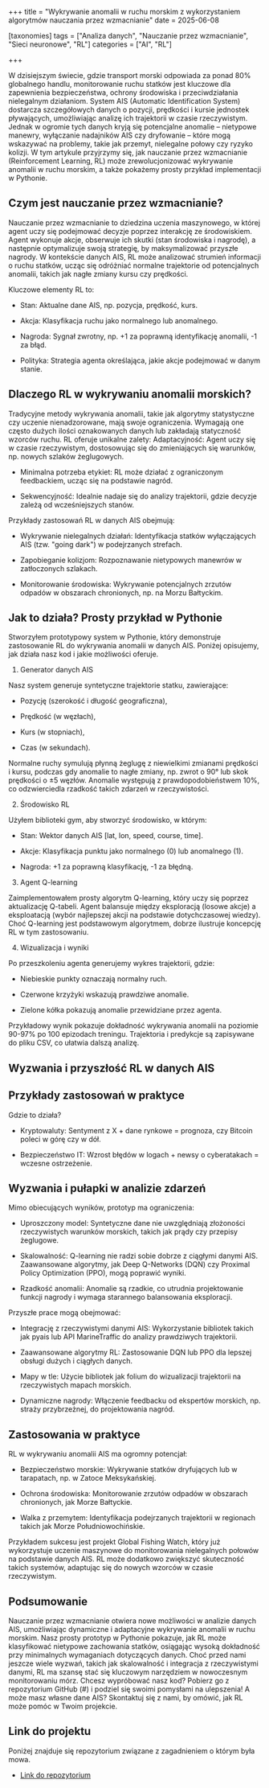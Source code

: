 +++
title = "Wykrywanie anomalii w ruchu morskim z wykorzystaniem algorytmów nauczania przez wzmacnianie"
date = 2025-06-08

[taxonomies]
tags = ["Analiza danych", "Nauczanie przez wzmacnianie", "Sieci neuronowe", "RL"]
categories = ["AI", "RL"]

+++

W dzisiejszym świecie, gdzie transport morski odpowiada za ponad 80% globalnego handlu, monitorowanie ruchu statków jest kluczowe dla zapewnienia bezpieczeństwa, ochrony środowiska i przeciwdziałania nielegalnym działaniom. System AIS (Automatic Identification System) dostarcza szczegółowych danych o pozycji, prędkości i kursie jednostek pływających, umożliwiając analizę ich trajektorii w czasie rzeczywistym. Jednak w ogromie tych danych kryją się potencjalne anomalie – nietypowe manewry, wyłączanie nadajników AIS czy dryfowanie – które mogą wskazywać na problemy, takie jak przemyt, nielegalne połowy czy ryzyko kolizji. W tym artykule przyjrzymy się, jak nauczanie przez wzmacnianie (Reinforcement Learning, RL) może zrewolucjonizować wykrywanie anomalii w ruchu morskim, a także pokażemy prosty przykład implementacji w Pythonie.



## Czym jest nauczanie przez wzmacnianie?


Nauczanie przez wzmacnianie to dziedzina uczenia maszynowego, w której agent uczy się podejmować decyzje poprzez interakcję ze środowiskiem. Agent wykonuje akcje, obserwuje ich skutki (stan środowiska i nagrodę), a następnie optymalizuje swoją strategię, by maksymalizować przyszłe nagrody. W kontekście danych AIS, RL może analizować strumień informacji o ruchu statków, ucząc się odróżniać normalne trajektorie od potencjalnych anomalii, takich jak nagłe zmiany kursu czy prędkości.

Kluczowe elementy RL to:

- Stan: Aktualne dane AIS, np. pozycja, prędkość, kurs.

- Akcja: Klasyfikacja ruchu jako normalnego lub anomalnego.

- Nagroda: Sygnał zwrotny, np. +1 za poprawną identyfikację anomalii, -1 za błąd.

- Polityka: Strategia agenta określająca, jakie akcje podejmować w danym stanie.




## Dlaczego RL w wykrywaniu anomalii morskich?


Tradycyjne metody wykrywania anomalii, takie jak algorytmy statystyczne czy uczenie nienadzorowane, mają swoje ograniczenia. Wymagają one często dużych ilości oznakowanych danych lub zakładają statyczność wzorców ruchu. RL oferuje unikalne zalety:
Adaptacyjność: Agent uczy się w czasie rzeczywistym, dostosowując się do zmieniających się warunków, np. nowych szlaków żeglugowych.

- Minimalna potrzeba etykiet: RL może działać z ograniczonym feedbackiem, ucząc się na podstawie nagród.

- Sekwencyjność: Idealnie nadaje się do analizy trajektorii, gdzie decyzje zależą od wcześniejszych stanów.

Przykłady zastosowań RL w danych AIS obejmują:

- Wykrywanie nielegalnych działań: Identyfikacja statków wyłączających AIS (tzw. "going dark") w podejrzanych strefach.

- Zapobieganie kolizjom: Rozpoznawanie nietypowych manewrów w zatłoczonych szlakach.

- Monitorowanie środowiska: Wykrywanie potencjalnych zrzutów odpadów w obszarach chronionych, np. na Morzu Bałtyckim.



## Jak to działa? Prosty przykład w Pythonie

Stworzyłem prototypowy system w Pythonie, który demonstruje zastosowanie RL do wykrywania anomalii w danych AIS. Poniżej opisujemy, jak działa nasz kod i jakie możliwości oferuje.


1. Generator danych AIS

Nasz system generuje syntetyczne trajektorie statku, zawierające:

- Pozycję (szerokość i długość geograficzna),

- Prędkość (w węzłach),

- Kurs (w stopniach),

- Czas (w sekundach).


Normalne ruchy symulują płynną żeglugę z niewielkimi zmianami prędkości i kursu, podczas gdy anomalie to nagłe zmiany, np. zwrot o 90° lub skok prędkości o ±5 węzłów. Anomalie występują z prawdopodobieństwem 10%, co odzwierciedla rzadkość takich zdarzeń w rzeczywistości.


2. Środowisko RL

Użyłem biblioteki gym, aby stworzyć środowisko, w którym:

- Stan: Wektor danych AIS [lat, lon, speed, course, time].

- Akcje: Klasyfikacja punktu jako normalnego (0) lub anomalnego (1).

- Nagroda: +1 za poprawną klasyfikację, -1 za błędną.

3. Agent Q-learning

Zaimplementowałem prosty algorytm Q-learning, który uczy się poprzez aktualizację Q-tabeli. Agent balansuje między eksploracją (losowe akcje) a eksploatacją (wybór najlepszej akcji na podstawie dotychczasowej wiedzy). Choć Q-learning jest podstawowym algorytmem, dobrze ilustruje koncepcję RL w tym zastosowaniu.


4. Wizualizacja i wyniki

Po przeszkoleniu agenta generujemy wykres trajektorii, gdzie:

- Niebieskie punkty oznaczają normalny ruch.

- Czerwone krzyżyki wskazują prawdziwe anomalie.

- Zielone kółka pokazują anomalie przewidziane przez agenta.

Przykładowy wynik pokazuje dokładność wykrywania anomalii na poziomie 90-97% po 100 epizodach treningu. Trajektoria i predykcje są zapisywane do pliku CSV, co ułatwia dalszą analizę.



## Wyzwania i przyszłość RL w danych AIS



## Przykłady zastosowań w praktyce

Gdzie to działa?

- Kryptowaluty: Sentyment z X + dane rynkowe = prognoza, czy Bitcoin poleci w górę czy w dół.

- Bezpieczeństwo IT: Wzrost błędów w logach + newsy o cyberatakach = wczesne ostrzeżenie.

## Wyzwania i pułapki w analizie zdarzeń

Mimo obiecujących wyników, prototyp ma ograniczenia:

- Uproszczony model: Syntetyczne dane nie uwzględniają złożoności rzeczywistych warunków morskich, takich jak prądy czy przepisy żeglugowe.

- Skalowalność: Q-learning nie radzi sobie dobrze z ciągłymi danymi AIS. Zaawansowane algorytmy, jak Deep Q-Networks (DQN) czy Proximal Policy Optimization (PPO), mogą poprawić wyniki.

- Rzadkość anomalii: Anomalie są rzadkie, co utrudnia projektowanie funkcji nagrody i wymaga starannego balansowania eksploracji.

Przyszłe prace mogą obejmować:

- Integrację z rzeczywistymi danymi AIS: Wykorzystanie bibliotek takich jak pyais lub API MarineTraffic do analizy prawdziwych trajektorii.

- Zaawansowane algorytmy RL: Zastosowanie DQN lub PPO dla lepszej obsługi dużych i ciągłych danych.

- Mapy w tle: Użycie bibliotek jak folium do wizualizacji trajektorii na rzeczywistych mapach morskich.

- Dynamiczne nagrody: Włączenie feedbacku od ekspertów morskich, np. straży przybrzeżnej, do projektowania nagród.

## Zastosowania w praktyce

RL w wykrywaniu anomalii AIS ma ogromny potencjał:

- Bezpieczeństwo morskie: Wykrywanie statków dryfujących lub w tarapatach, np. w Zatoce Meksykańskiej.

- Ochrona środowiska: Monitorowanie zrzutów odpadów w obszarach chronionych, jak Morze Bałtyckie.

- Walka z przemytem: Identyfikacja podejrzanych trajektorii w regionach takich jak Morze Południowochińskie.

Przykładem sukcesu jest projekt Global Fishing Watch, który już wykorzystuje uczenie maszynowe do monitorowania nielegalnych połowów na podstawie danych AIS. RL może dodatkowo zwiększyć skuteczność takich systemów, adaptując się do nowych wzorców w czasie rzeczywistym.

## Podsumowanie

Nauczanie przez wzmacnianie otwiera nowe możliwości w analizie danych AIS, umożliwiając dynamiczne i adaptacyjne wykrywanie anomalii w ruchu morskim. Nasz prosty prototyp w Pythonie pokazuje, jak RL może klasyfikować nietypowe zachowania statków, osiągając wysoką dokładność przy minimalnych wymaganiach dotyczących danych. Choć przed nami jeszcze wiele wyzwań, takich jak skalowalność i integracja z rzeczywistymi danymi, RL ma szansę stać się kluczowym narzędziem w nowoczesnym monitorowaniu mórz.
Chcesz wypróbować nasz kod? Pobierz go z repozytorium GitHub (#) i podziel się swoimi pomysłami na ulepszenia! A może masz własne dane AIS? Skontaktuj się z nami, by omówić, jak RL może pomóc w Twoim projekcie.



## Link do projektu

Poniżej znajduje się repozytorium związane z zagadnieniem o którym była mowa.
-  [Link do repozytorium](https://github.com/BobakMariusz/reinforcement-learning)
